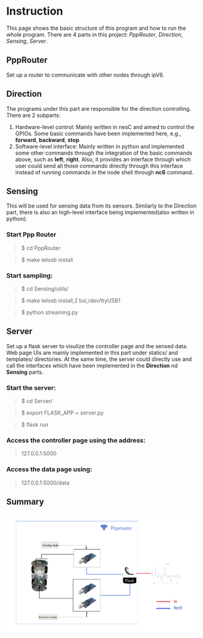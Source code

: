 # Instruction
This page shows the basic structure of this program and how to run the whole program. There are 4 parts in this project: *PppRouter*, *Direction*, *Sensing*, *Server*.

## PppRouter
Set up a router to communicate with other nodes through ipV6.

## Direction
The programs under this part are responsible for the direction controlling. There are 2 subparts:
1. Hardware-level control:
    Mainly written in nesC and aimed to control the GPIOs. Some basic commands have been implemented here, e.g., **forward**, **backward**, **stop**.
2. Software-level interface:
    Mainly written in python and implemented some other commands through the integration of the basic commands above, such as **left**, **right**. Also, it provides an interface through which user could send all those commands directly through this interface instead of running commands in the node shell through **nc6** command.

## Sensing
This will be used for sensing data from its sensors. Similarly to the Direction part, there is also an high-level interface being implemented(also written in python).

### Start Ppp Router
> $ cd PppRouter

> $ make telosb install

### Start sampling:
> $ cd Sensing/utils/

> $ make telosb install,2 bsl,/dev/ttyUSB1

> $ python streaming.py


## Server
Set up a flask server to visulize the controller page and the sensed data. Web page UIs are mainly implemented in this part under statics/ and templates/ directories. At the same time, the server could directly use and call the interfaces which have been implemented in the **Direction** nd **Sensing** parts. 
### Start the server:
> $ cd Server/

> $ export FLASK_APP = server.py

> $ flask run

### Access the controller page using the address:
> 127.0.0.1:5000

### Access the data page using:
> 127.0.0.1:5000/data

## Summary
![alt tag](./blockdiagram.jpg)

